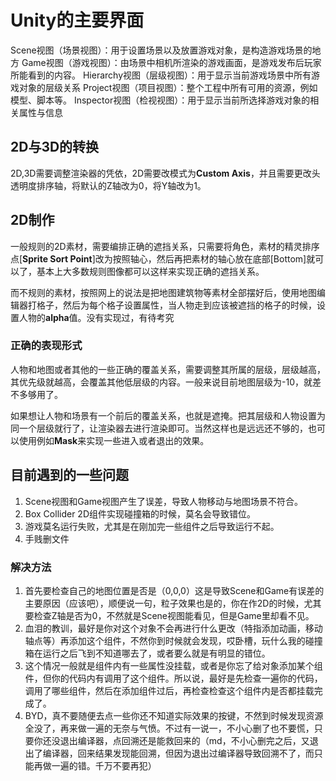 # Unity的主要界面

Scene视图（场景视图）：用于设置场景以及放置游戏对象，是构造游戏场景的地方
Game视图（游戏视图）：由场景中相机所渲染的游戏画面，是游戏发布后玩家所能看到的内容。
Hierarchy视图（层级视图）：用于显示当前游戏场景中所有游戏对象的层级关系
Project视图（项目视图）：整个工程中所有可用的资源，例如模型、脚本等。
Inspector视图（检视视图）：用于显示当前所选择游戏对象的相关属性与信息

## 2D与3D的转换

2D,3D需要调整渲染器的凭依，2D需要改模式为**Custom Axis**，并且需要更改头透明度排序轴，将默认的Z轴改为0，将Y轴改为1。

## 2D制作

一般规则的2D素材，需要编排正确的遮挡关系，只需要将角色，素材的精灵排序点[**Sprite Sort Point**]改为按照轴心，然后再把素材的轴心放在底部[Bottom]就可以了，基本上大多数规则图像都可以这样来实现正确的遮挡关系。

而不规则的素材，按照网上的说法是把地图建筑物等素材全部摆好后，使用地图编辑器打格子，然后为每个格子设置属性，当人物走到应该被遮挡的格子的时候，设置人物的**alpha**值。没有实现过，有待考究

### 正确的表现形式

人物和地图或者其他的一些正确的覆盖关系，需要调整其所属的层级，层级越高，其优先级就越高，会覆盖其他低层级的内容。一般来说目前地图层级为-10，就差不多够用了。

如果想让人物和场景有一个前后的覆盖关系，也就是遮掩。把其层级和人物设置为同一个层级就行了，让渲染器去进行渲染即可。当然这样也是远远还不够的，也可以使用例如**Mask**来实现一些进入或者退出的效果。

## 目前遇到的一些问题

1. Scene视图和Game视图产生了误差，导致人物移动与地图场景不符合。
2. Box Collider 2D组件实现碰撞箱的时候，莫名会导致错位。
3. 游戏莫名运行失败，尤其是在刚加完一些组件之后导致运行不起。
4. 手贱删文件

### 解决方法

1. 首先要检查自己的地图位置是否是（0,0,0）这是导致Scene和Game有误差的主要原因（应该吧），顺便说一句，粒子效果也是的，你在作2D的时候，尤其要检查Z轴是否为0，不然就是Scene视图能看见，但是Game里却看不见。
2. 血泪的教训，最好是你对这个对象不会再进行什么更改（特指添加动画，移动轴点等）再添加这个组件，不然你到时候就会发现，哎卧槽，玩什么我的碰撞箱在运行之后飞到不知道哪去了，或者要么就是有明显的错位。
3. 这个情况一般就是组件内有一些属性没挂载，或者是你忘了给对象添加某个组件，但你的代码内有调用了这个组件。所以说，最好是先检查一遍你的代码，调用了哪些组件，然后在添加组件过后，再检查检查这个组件内是否都挂载完成了。
4. BYD，真不要随便去点一些你还不知道实际效果的按键，不然到时候发现资源全没了，再来做一遍的无奈与气愤。不过有一说一，不小心删了也不要慌，只要你还没退出编译器，点回溯还是能救回来的（md，不小心删完之后，又退出了编译器，回来结果发现能回溯，但因为退出过编译器导致回溯不了，而只能再做一遍的错。千万不要再犯）

